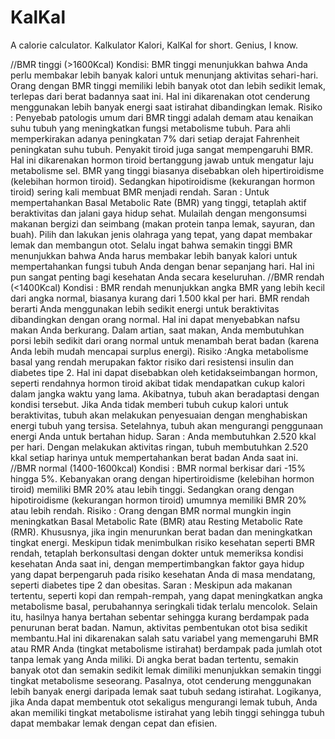 # KalKal
A calorie calculator. Kalkulator Kalori, KalKal for short. Genius, I know.

//BMR tinggi (>1600Kcal)
Kondisi: BMR tinggi menunjukkan bahwa Anda perlu membakar lebih banyak kalori untuk menunjang aktivitas sehari-hari. Orang dengan BMR tinggi memiliki lebih banyak otot dan lebih sedikit lemak, terlepas dari berat badannya saat ini. Hal ini dikarenakan otot cenderung menggunakan lebih banyak energi saat istirahat dibandingkan lemak.
Risiko : Penyebab patologis umum dari BMR tinggi adalah demam atau kenaikan suhu tubuh yang meningkatkan fungsi metabolisme tubuh. Para ahli memperkirakan adanya peningkatan 7% dari setiap derajat Fahrenheit peningkatan suhu tubuh. Penyakit tiroid juga sangat mempengaruhi BMR. Hal ini dikarenakan hormon tiroid bertanggung jawab untuk mengatur laju metabolisme sel. BMR yang tinggi biasanya disebabkan oleh hipertiroidisme (kelebihan hormon tiroid). Sedangkan hipotiroidisme (kekurangan hormon tiroid) sering kali membuat BMR menjadi rendah.
Saran : Untuk mempertahankan Basal Metabolic Rate (BMR) yang tinggi, tetaplah aktif beraktivitas dan jalani gaya hidup sehat. Mulailah dengan mengonsumsi makanan bergizi dan seimbang (makan protein tanpa lemak, sayuran, dan buah). Pilih dan lakukan jenis olahraga yang tepat, yang dapat membakar lemak dan membangun otot. Selalu ingat bahwa semakin tinggi BMR menunjukkan bahwa Anda harus membakar lebih banyak kalori untuk mempertahankan fungsi tubuh Anda dengan benar sepanjang hari. Hal ini pun sangat penting bagi kesehatan Anda secara keseluruhan.
//BMR rendah (<1400Kcal)
Kondisi : BMR rendah menunjukkan angka BMR yang lebih kecil dari angka normal, biasanya kurang dari 1.500 kkal per hari. BMR rendah berarti Anda menggunakan lebih sedikit energi untuk beraktivitas dibandingkan dengan orang normal. Hal ini dapat menyebabkan nafsu makan Anda berkurang. Dalam artian, saat makan, Anda membutuhkan porsi lebih sedikit dari orang normal untuk menambah berat badan (karena Anda lebih mudah mencapai surplus energi).
Risiko :Angka metabolisme basal yang rendah merupakan faktor risiko dari resistensi insulin dan diabetes tipe 2. Hal ini dapat disebabkan oleh ketidakseimbangan hormon, seperti rendahnya hormon tiroid akibat tidak mendapatkan cukup kalori dalam jangka waktu yang lama. Akibatnya, tubuh akan beradaptasi dengan kondisi tersebut. Jika Anda tidak memberi tubuh cukup kalori untuk beraktivitas, tubuh akan melakukan penyesuaian dengan menghabiskan energi tubuh yang tersisa. Setelahnya, tubuh akan mengurangi penggunaan energi Anda untuk bertahan hidup.
Saran : Anda membutuhkan 2.520 kkal per hari. Dengan melakukan aktivitas ringan, tubuh membutuhkan 2.520 kkal setiap harinya untuk mempertahankan berat badan Anda saat ini.
//BMR normal (1400-1600kcal)
Kondisi : BMR normal berkisar dari -15% hingga 5%. Kebanyakan orang dengan hipertiroidisme (kelebihan hormon tiroid) memiliki BMR 20% atau lebih tinggi. Sedangkan orang dengan hipotiroidisme (kekurangan hormon tiroid) umumnya memiliki BMR 20% atau lebih rendah.
Risiko : Orang dengan BMR normal mungkin ingin meningkatkan Basal Metabolic Rate (BMR) atau Resting Metabolic Rate (RMR). Khususnya, jika ingin menurunkan berat badan dan meningkatkan tingkat energi. Meskipun tidak menimbulkan risiko kesehatan seperti BMR rendah, tetaplah berkonsultasi dengan dokter untuk memeriksa kondisi kesehatan Anda saat ini, dengan mempertimbangkan faktor gaya hidup yang dapat berpengaruh pada risiko kesehatan Anda di masa mendatang, seperti diabetes tipe 2 dan obesitas.
Saran : Meskipun ada makanan tertentu, seperti kopi dan rempah-rempah, yang dapat meningkatkan angka metabolisme basal, perubahannya seringkali tidak terlalu mencolok. Selain itu, hasilnya hanya bertahan sebentar sehingga kurang berdampak pada penurunan berat badan. Namun, aktivitas pembentukan otot bisa sedikit membantu.Hal ini dikarenakan salah satu variabel yang memengaruhi BMR atau RMR Anda (tingkat metabolisme istirahat) berdampak pada jumlah otot tanpa lemak yang Anda miliki. Di angka berat badan tertentu, semakin banyak otot dan semakin sedikit lemak dimiliki menunjukkan semakin tinggi tingkat metabolisme seseorang. Pasalnya, otot cenderung menggunakan lebih banyak energi daripada lemak saat tubuh sedang istirahat. Logikanya, jika Anda dapat membentuk otot sekaligus mengurangi lemak tubuh, Anda akan memiliki tingkat metabolisme istirahat yang lebih tinggi sehingga tubuh dapat membakar lemak dengan cepat dan efisien.